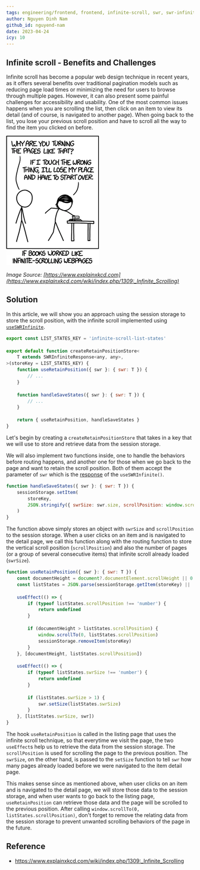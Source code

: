 ```yaml
---
tags: engineering/frontend, frontend, infinite-scroll, swr, swr-infinite, web-design, accessibility, usability, client-side-storage, session-storage
author: Nguyen Dinh Nam
github_id: nguyend-nam
date: 2023-04-24
icy: 10
---
```


## Infinite scroll - Benefits and Challenges
Infinite scroll has become a popular web design technique in recent years, as it offers several benefits over traditional pagination models such as reducing page load times or minimizing the need for users to browse through multiple pages. However, it can also present some painful challenges for accessibility and usability. One of the most common issues happens when you are scrolling the list, then click on an item to view its detail (and of course, is navigated to another page). When going back to the list, you lose your previous scroll position and have to scroll all the way to find the item you clicked on before.

![](assets/retain-scroll-position-in-infinite-scroll_infinite_scrolling.webp)

*Image Source: [https://www.explainxkcd.com](https://www.explainxkcd.com/wiki/index.php/1309:_Infinite_Scrolling)*

## Solution
In this article, we will show you an approach using the session storage to store the scroll position, with the infinite scroll implemented using [`useSWRInfinite`](https://swr.vercel.app/docs/pagination.en-US#useswrinfinite).

```javascript
export const LIST_STATES_KEY = 'infinite-scroll-list-states'

export default function createRetainPositionStore<
	T extends SWRInfiniteResponse<any, any>,
>(storeKey = LIST_STATES_KEY) {
	function useRetainPosition({ swr }: { swr: T }) {
		// ...
	}
	
	function handleSaveStates({ swr }: { swr: T }) {
		// ...
	}
	
	return { useRetainPosition, handleSaveStates }
}
```

Let's begin by creating a `createRetainPositionStore` that takes in a key that we will use to store and retrieve data from the session storage.

We will also implement two functions inside, one to handle the behaviors before routing happens, and another one for those when we go back to the page and want to retain the scroll position. Both of them accept the parameter of `swr` which is the [response](https://swr.vercel.app/docs/pagination.en-US#return-values) of the `useSWRInfinite()`.

```javascript
function handleSaveStates({ swr }: { swr: T }) {
	sessionStorage.setItem(
		storeKey,
		JSON.stringify({ swrSize: swr.size, scrollPosition: window.scrollY }),
	)
}
```

The function above simply stores an object with `swrSize` and `scrollPosition` to the session storage. When a user clicks on an item and is navigated to the detail page, we call this function along with the routing function to store the vertical scroll position (`scrollPosition`) and also the number of pages (or a group of several consecutive items) that infinite scroll already loaded (`swrSize`).

```javascript
function useRetainPosition({ swr }: { swr: T }) {
	const documentHeight = document?.documentElement.scrollHeight || 0
	const listStates = JSON.parse(sessionStorage.getItem(storeKey) || '{}')
	
	useEffect(() => {
		if (typeof listStates.scrollPosition !== 'number') {
			return undefined
		}
		
		if (documentHeight > listStates.scrollPosition) {
			window.scrollTo(0, listStates.scrollPosition)
			sessionStorage.removeItem(storeKey)
		}
	}, [documentHeight, listStates.scrollPosition])
	
	useEffect(() => {
		if (typeof listStates.swrSize !== 'number') {
			return undefined
		}
		
		if (listStates.swrSize > 1) {
			swr.setSize(listStates.swrSize)
		}
	}, [listStates.swrSize, swr])
}
```

The hook `useRetainPosition` is called in the listing page that uses the infinite scroll technique, so that everytime we visit the page, the two `useEffect`s help us to retrieve the data from the session storage. The `scrollPosition` is used for scrolling the page to the previous position. The `swrSize`, on the other hand, is passed to the `setSize` function to tell `swr` how many pages already loaded before we were navigated to the item detail page.

This makes sense since as mentioned above, when user clicks on an item and is navigated to the detail page, we will store those data to the session storage, and when user wants to go back to the listing page, `useRetainPosition` can retrieve those data and the page will be scrolled to the previous position. After calling `window.scrollTo(0, listStates.scrollPosition)`, don't forget to remove the relating data from the session storage to prevent unwanted scrolling behaviors of the page in the future.

## Reference
- https://www.explainxkcd.com/wiki/index.php/1309:_Infinite_Scrolling
